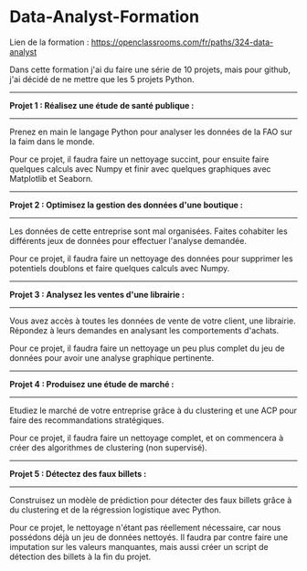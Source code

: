 # Data-Analyst-Formation

Lien de la formation : https://openclassrooms.com/fr/paths/324-data-analyst

Dans cette formation j'ai du faire une série de 10 projets, mais pour github, j'ai décidé de ne mettre que les 5 projets Python.

---------------------------------------------------------------------------------------------------------------------------------------------------------------------------------------------------

__Projet 1 : Réalisez une étude de santé publique :__

---------------------------------------------------------------------------------------------------------------------------------------------------------------------------------------------------


Prenez en main le langage Python pour analyser les données de la FAO sur la faim dans le monde.

Pour ce projet, il faudra faire un nettoyage succint, pour ensuite faire quelques calculs avec Numpy et finir avec quelques graphiques avec Matplotlib et Seaborn.

---------------------------------------------------------------------------------------------------------------------------------------------------------------------------------------------------

__Projet 2 : Optimisez la gestion des données d'une boutique :__

---------------------------------------------------------------------------------------------------------------------------------------------------------------------------------------------------


Les données de cette entreprise sont mal organisées. Faites cohabiter les différents jeux de données pour effectuer l'analyse demandée.

Pour ce projet, il faudra faire un nettoyage des données pour supprimer les potentiels doublons et faire quelques calculs avec Numpy.

---------------------------------------------------------------------------------------------------------------------------------------------------------------------------------------------------

__Projet 3 : Analysez les ventes d'une librairie :__

---------------------------------------------------------------------------------------------------------------------------------------------------------------------------------------------------


Vous avez accès à toutes les données de vente de votre client, une librairie. Répondez à leurs demandes en analysant les comportements d'achats.

Pour ce projet, il faudra faire un nettoyage un peu plus complet du jeu de données pour avoir une analyse graphique pertinente.

---------------------------------------------------------------------------------------------------------------------------------------------------------------------------------------------------

__Projet 4 : Produisez une étude de marché :__

---------------------------------------------------------------------------------------------------------------------------------------------------------------------------------------------------


Etudiez le marché de votre entreprise grâce à du clustering et une ACP pour faire des recommandations stratégiques.

Pour ce projet, il faudra faire un nettoyage complet, et on commencera à créer des algorithmes de clustering (non supervisé).

---------------------------------------------------------------------------------------------------------------------------------------------------------------------------------------------------

__Projet 5 : Détectez des faux billets :__

---------------------------------------------------------------------------------------------------------------------------------------------------------------------------------------------------


Construisez un modèle de prédiction pour détecter des faux billets grâce à du clustering et de la régression logistique avec Python.

Pour ce projet, le nettoyage n'étant pas réellement nécessaire, car nous possédons déjà un jeu de données nettoyés. Il faudra par contre faire une imputation sur les valeurs manquantes, mais aussi créer un script de détection des billets à la fin du projet.
